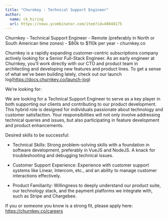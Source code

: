 ```yaml
---
title: "Churnkey : Technical Support Engineer"
author:
  name: ck_hiring
  url: https://news.ycombinator.com/item?id=40848175
---
```

Churnkey - Technical Support Engineer - Remote (preferably in North or South American time zones) - $80k to $110k per year - churnkey.co

Churnkey is a rapidly expanding customer-centric subscriptions company actively looking for a Senior Full-Stack Engineer. As an early engineer at Churnkey, you’ll work directly with our CTO and product team in architecting and developing new features and product lines. To get a sense of what we’ve been building lately, check out our launch log(<a href="https:&#x2F;&#x2F;docs.churnkey.co&#x2F;launch-log" rel="nofollow">https:&#x2F;&#x2F;docs.churnkey.co&#x2F;launch-log</a>)

We’re looking for:

We are looking for a Technical Support Engineer to serve as a key player in both supporting our clients and contributing to our product development. This hybrid role is designed for individuals passionate about technology and customer satisfaction. Your responsibilities will not only involve addressing technical queries and issues, but also participating in feature development and product enhancements.

Desired skills to be successful:

* Technical Skills: Strong problem-solving skills with a foundation in software development, preferably in VueJS and NodeJS. A knack for troubleshooting and debugging technical issues.

* Customer Support Experience: Experience with customer support systems like Linear, Intercom, etc., and an ability to manage customer interactions effectively.

* Product Familiarity: Willingness to deeply understand our product suite, our technology stack, and the payment platforms we integrate with, such as Stripe and Chargebee.

If you or someone you know is a strong fit, please apply here: <a href="https:&#x2F;&#x2F;churnkey.co&#x2F;careers" rel="nofollow">https:&#x2F;&#x2F;churnkey.co&#x2F;careers</a>
